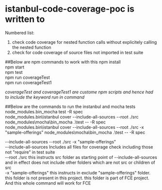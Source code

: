 istanbul-code-coverage-poc is written to 
================================================
Numbered list:
1. check code coverage for nested function calls without explicitely calling the nested function  
2. check for code coverage of source files not imported in test suite  

##Below are npm commands to work with this
npm install  
npm start  
npm test  
npm run coverageTest   
npm run coverageTest1  

_coverageTest and coverageTest1 are custome npm scripts and hence had to include the keyword run in command_

##Below are the commands to run the instanbul and mocha tests      
node_modules\.bin\_mocha test -R spec    
node_modules\.bin\istanbul cover --include-all-sources --root ./src node_modules\mocha\bin\_mocha .\test -- -R spec  
node_modules\.bin\istanbul cover --include-all-sources --root ./src -x "sample-offerings" node_modules\mocha\bin\_mocha .\test -- -R spec  

--include-all-sources --root ./src -x "sample-offerings"    
  --include-all-sources      Includes all files for coverage check including those not "require" in test suite  
  --root ./src               this instructs src folder as starting point of --include-all-sources and in effect does not include other folders which are not src or children of src  
  -x "sample-offerings"      this instructs in exclude "sample-offerings" folder. this folder is not present in this project. this folder is part of FCE project. And this whole command will work for FCE  
